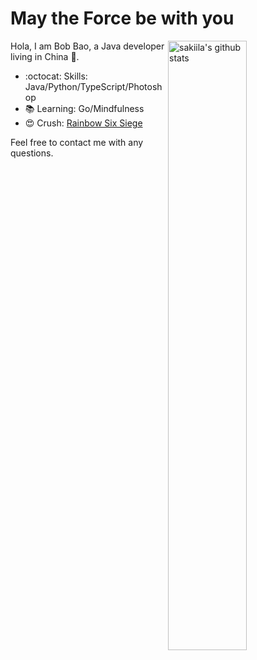 # May the Force be with you 

<img align="right" alt="sakiila's github stats" width="50%" src="https://github-readme-stats.vercel.app/api?username=sakiila&show_icons=true">

Hola, I am Bob Bao, a Java developer living in China :panda_face:.

- :octocat: Skills: Java/Python/TypeScript/Photoshop
- :books: Learning: Go/Mindfulness
- :heart_eyes: Crush: [Rainbow Six Siege](https://r6stats.com/zh/stats/38c6969e-2798-428a-a0cb-e0a11f3d84a9/) 

Feel free to contact me with any questions.
